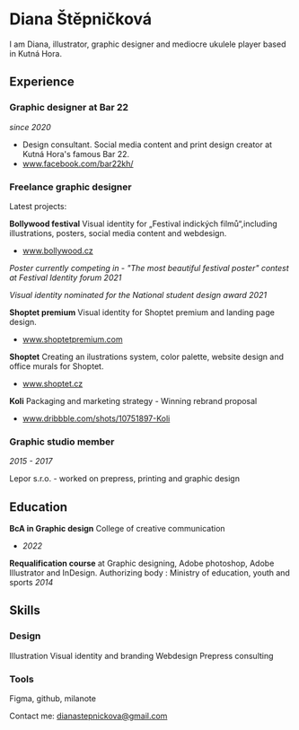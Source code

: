 # Diana Štěpničková

I am Diana, illustrator, graphic designer and mediocre ukulele player based in Kutná Hora.

## Experience

### Graphic designer at Bar 22 
*since 2020*

- Design consultant. Social media content and print design creator at Kutná Hora's famous Bar 22.
- www.facebook.com/bar22kh/

### Freelance graphic designer 
Latest projects:

**Bollywood festival**
Visual identity for „Festival indických filmů“,including illustrations, posters, social media content and webdesign.
- www.bollywood.cz

*Poster currently competing in - "The most beautiful festival poster" contest at Festival Identity forum 2021*

*Visual identity nominated for the National student design award 2021* 

**Shoptet premium**
Visual identity for Shoptet premium and landing page design.
- www.shoptetpremium.com

**Shoptet** 
Creating an ilustrations system, color palette, website design and office murals for Shoptet.
- www.shoptet.cz

**Koli**
Packaging and marketing strategy - Winning rebrand proposal
- www.dribbble.com/shots/10751897-Koli  

   
### Graphic studio member 
*2015 - 2017*

Lepor s.r.o. - worked on prepress, printing and graphic design

## Education

**BcA in Graphic design**
College of creative communication 
* *2022*

**Requalification course** at Graphic designing, Adobe photoshop, Adobe Illustrator and InDesign.
Authorizing body : Ministry of education, youth and sports
*2014*


## Skills

### Design
Illustration
Visual identity and branding
Webdesign
Prepress consulting

### Tools
Figma, github, milanote

Contact me: dianastepnickova@gmail.com



